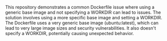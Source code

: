 This repository demonstrates a common Dockerfile issue where using a generic base image and not specifying a WORKDIR can lead to issues.  The solution involves using a more specific base image and setting a WORKDIR.  The Dockerfile uses a very generic base image (ubuntu:latest), which can lead to very large image sizes and security vulnerabilities. It also doesn't specify a WORKDIR, potentially causing unexpected behavior.